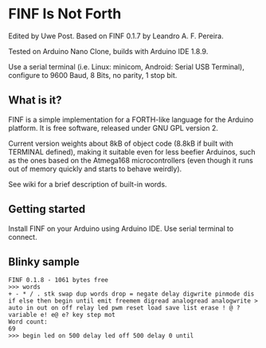 FINF Is Not Forth
=================

Edited by Uwe Post. Based on FINF 0.1.7 by Leandro A. F. Pereira.

Tested on Arduino Nano Clone, builds with Arduino IDE 1.8.9.

Use a serial terminal (i.e. Linux: minicom, Android: Serial USB Terminal), configure to 9600 Baud, 8 Bits, no parity, 1 stop bit.


What is it?
-----------

FINF is a simple implementation for a FORTH-like language for the Arduino platform. It is free software, released under GNU GPL version 2.

Current version weights about 8kB of object code (8.8kB if built with TERMINAL defined), making it suitable even for less beefier Arduinos, such as the ones based on the Atmega168 microcontrollers (even though it runs out of memory quickly and starts to behave weirdly).

See wiki for a brief description of built-in words.


Getting started
---------------

Install FINF on your Arduino using Arduino IDE. Use serial terminal to connect.

Blinky sample
-------------

```
FINF 0.1.8 - 1061 bytes free
>>> words
+ - * / . stk swap dup words drop = negate delay digwrite pinmode dis if else then begin until emit freemem digread analogread analogwrite > auto in out on off relay led pwm reset load save list erase ! @ ? variable e! e@ e? key step mot 
Word count: 
69
>>> begin led on 500 delay led off 500 delay 0 until

```

